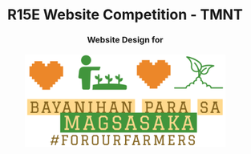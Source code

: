 <h1 align = "center">
    R15E Website Competition - TMNT
</h1>
<h3 align = "center">
    Website Design for <br>
    <a href = "https://github.com/karumadesu/TMNT_R15E-Website">
        <br><img src="https://github.com/karumadesu/TMNT_R15E-Website/blob/main/assets/images/logos/FOF-Logo.png" alt="For Our Farmers" width = "400px">
    </a>
</h3>
